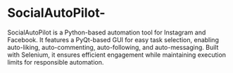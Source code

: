# SocialAutoPilot-
SocialAutoPilot is a Python-based automation tool for Instagram and Facebook. It features a PyQt-based GUI for easy task selection, enabling auto-liking, auto-commenting, auto-following, and auto-messaging. Built with Selenium, it ensures efficient engagement while maintaining execution limits for responsible automation.
